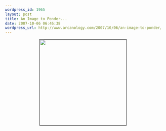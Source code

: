 ```yaml
--- 
wordpress_id: 1965
layout: post
title: An Image to Ponder...
date: 2007-10-06 06:46:38
wordpress_url: http://www.arcanology.com/2007/10/06/an-image-to-ponder/
---
```

<p style="text-align: center">
                                                                                                                                                                                                                                                                                                                                                                                                                                                                                                                                                                                                                                                                                                                                                                                                                                                                            <img src="http://www.arcanology.com/images/burma-monks-soldiers2.jpg" border="1" height="280" hspace="0" vspace="0" width="280" />
                                                                                                                                                                                                                                                                                                                                                                                                                                                                                                                                                                                                                                                                                                                                                                                                                                                                          </p>